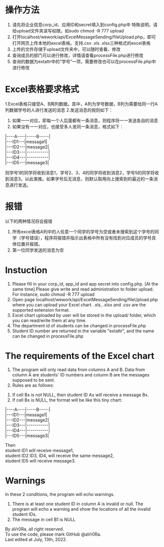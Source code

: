 # 操作方法

1. 请先将企业信息corp_id、应用ID和secret填入到config.php中
特殊说明，请给upload文件夹读写权限。如sudo chmod -R 777 upload
2. 打开localhost/wework/api/ExcelMessageSending/fileUpload.php，即可打开网页上传本地的excel表格。支持.csv .xls .xlsx三种格式的excel表格
3. 上传的文件存储于upload文件夹中，可以随时查看、修改
4. 查询成员的部门可以进行修改，详情请查看processFile.php进行修改
5. 查询的数据为extattr中的“学号”一项，需要修改也可以在processFile.php中进行修改

# Excel表格要求格式
1.Excel表格只接受A、B两列数据。其中，A列为学号数据，B列为需要给同一行A列数据学号的人进行发送的消息
2.发送消息的规则如下：
  1) 如果一一对应，即每一个人后面都有一条消息，则程序将一一发送各自的消息
  2) 如果没有一一对应，也接受多人发同一条消息，格式如下：

|----A----|-----B-----| <br />
|---ID1---|message1| <br />
|---ID2---|message2| <br />
|---ID3---|-----------| <br />
|---ID4---|-----------| <br />
|---ID5---|message3| <br />


则学号1的同学将收到消息1，学号2、3、4的同学将收到消息2，学号5的同学将收到消息3。以此类推。如果学号后无消息，则默认取用向上搜索到的最近的一条消息进行发送。

# 报错
以下的两种情况将会报错
1. 所有excel表格A列中的人任意一个同学的学号为空或者未搜索到这个学号的同学（学号错误），程序将报错并指示出表格中所有没有找到对应成员的学号具体位置并报错。
2. 第一位同学发送的消息为空

# Instuction

1. Please fill in your corp_id, app_id and app secret into config.php. 
[At the same time] Please give write and read administration to folder upload. For instance, sudo chmod -R 777 upload
2. Open page localhost/wework/api/ExcelMessageSending/fileUpload.php where you can upload your Excel chart. .xls, .xlsx and .csv are the supported extension format.
3. Excel chart uploaded by user will be stored in the upload/ folder, which you can read/write them at any time.
4. The department id of students can be changed in processFile.php
5. Student ID number are returned in the variable "extattr", and the name can be changed in processFile.php

# The requirements of the Excel chart
1. The program will only read data from columns A and B. Data from column A are students' ID numbers and column B are the messages supposed to be sent.
2. Rules are as follows:
1) If cell Bx is not NULL, then student ID Ax will receive a message Bx.
2) If cell Bx is NULL, the format will be like this tiny chart:

|----A----|-----B-----| <br />
|---ID1---|message1| <br />
|---ID2---|message2| <br />
|---ID3---|-----------| <br />
|---ID4---|-----------| <br />
|---ID5---|message3| <br />

Then <br />
student ID1 will receive message1,  <br />
student ID2 ID3, ID4, will receive the same message2, <br />
student ID5 will receive message3. <br />

# Warnings
In these 2 conditions, the program will echo warnings.
1. There is at least one student ID in column A is invalid or null. The program will echo a warning and show the locations of all the invalid student IDs.
2. The message in cell B1 is NULL


By aVr0Ra, all right reserved. <br />
To use the code, please mark GitHub @aVr0Ra. <br />
Last edited at July, 13th, 2022.


